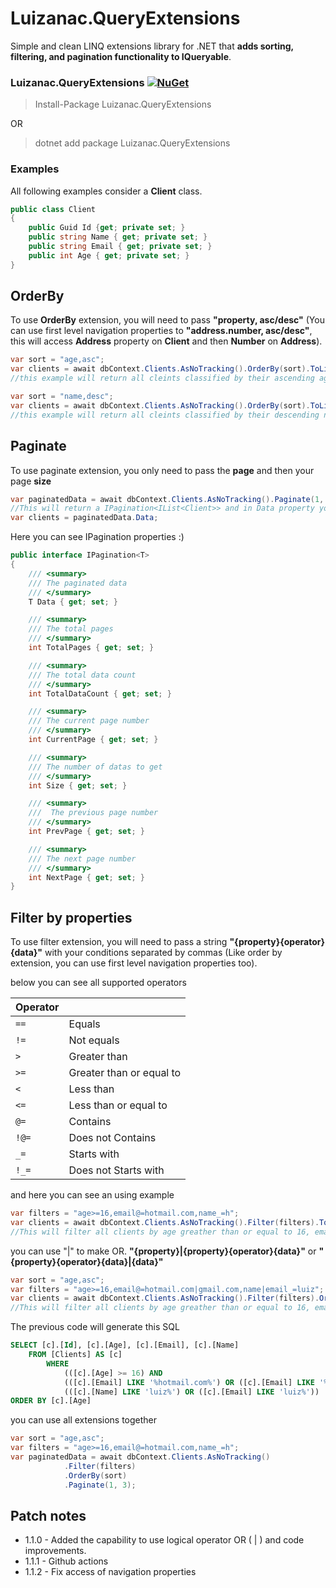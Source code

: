 # Luizanac.QueryExtensions
Simple and clean LINQ extensions library for .NET that **adds sorting, filtering, and pagination functionality to IQueryable**.

### Luizanac.QueryExtensions [![NuGet](https://img.shields.io/nuget/v/Luizanac.QueryExtensions.svg)](https://www.nuget.org/packages/Luizanac.QueryExtensions)

> Install-Package Luizanac.QueryExtensions

OR

> dotnet add package Luizanac.QueryExtensions

### Examples

All following examples consider a **Client** class.

```C#
public class Client
{
    public Guid Id {get; private set; }
    public string Name { get; private set; }
    public string Email { get; private set; }
    public int Age { get; private set; }
}
```

## OrderBy

To use **OrderBy** extension, you will need to pass **"property, asc/desc"** (You can use first level navigation properties to **"address.number, asc/desc"**, this will access **Address** property on **Client** and then **Number** on **Address**).

```C#
var sort = "age,asc";
var clients = await dbContext.Clients.AsNoTracking().OrderBy(sort).ToListAsync();
//this example will return all cleints classified by their ascending age
```
```C#
var sort = "name,desc";
var clients = await dbContext.Clients.AsNoTracking().OrderBy(sort).ToListAsync();
//this example will return all cleints classified by their descending name
```

## Paginate

To use paginate extension, you only need to pass the **page** and then your page **size**

```C#
var paginatedData = await dbContext.Clients.AsNoTracking().Paginate(1, 3);
//This will return a IPagination<IList<Client>> and in Data property you can access your list of objects.
var clients = paginatedData.Data;
```
Here you can see IPagination properties :)

```C#
public interface IPagination<T>
{
    /// <summary>
    /// The paginated data
    /// </summary>    
    T Data { get; set; }

    /// <summary>
    /// The total pages
    /// </summary>
    int TotalPages { get; set; }

    /// <summary>
    /// The total data count
    /// </summary>
    int TotalDataCount { get; set; }

    /// <summary>
    /// The current page number
    /// </summary>
    int CurrentPage { get; set; }

    /// <summary>
    /// The number of datas to get
    /// </summary>
    int Size { get; set; }

    /// <summary>
    ///  The previous page number
    /// </summary>
    int PrevPage { get; set; }

    /// <summary>
    /// The next page number
    /// </summary>
    int NextPage { get; set; }
}
```

## Filter by properties

To use filter extension, you will need to pass a string **"{property}{operator}{data}"** with your conditions separated by commas (Like order by extension, you can use first level navigation properties too).

below you can see all supported operators

| Operator   |                          |
|------------|--------------------------|
| `==`       | Equals                   |
| `!=`       | Not equals               |
| `>`        | Greater than             |
| `>=`       | Greater than or equal to |
| `<`        | Less than                |
| `<=`       | Less than or equal to    |
| `@=`       | Contains                 |
| `!@=`      | Does not Contains        |
| `_=`       | Starts with              |
| `!_=`      | Does not Starts with     |

and here you can see an using example

```C#
var filters = "age>=16,email@=hotmail.com,name_=h";
var clients = await dbContext.Clients.AsNoTracking().Filter(filters).ToListAsync();
//This will filter all clients by age greather than or equal to 16, email contains hotmail.com and name starts with h.
```

you can use "|" to make OR. **"{property}|{property}{operator}{data}"** or **"{property}{operator}{data}|{data}"**

```C#
var sort = "age,asc";
var filters = "age>=16,email@=hotmail.com|gmail.com,name|email_=luiz";
var clients = await dbContext.Clients.AsNoTracking().Filter(filters).OrderBy(sort).ToListAsync();
//This will filter all clients by age greather than or equal to 16, email contains hotmail.com and name starts with h.
```

The previous code will generate this SQL

```SQL
SELECT [c].[Id], [c].[Age], [c].[Email], [c].[Name]
    FROM [Clients] AS [c]
        WHERE 
            (([c].[Age] >= 16) AND 
            (([c].[Email] LIKE '%hotmail.com%') OR ([c].[Email] LIKE '%gmail.com%'))) AND 
            (([c].[Name] LIKE 'luiz%') OR ([c].[Email] LIKE 'luiz%'))
ORDER BY [c].[Age]
```

you can use all extensions together

```C#
var sort = "age,asc";
var filters = "age>=16,email@=hotmail.com,name_=h";
var paginatedData = await dbContext.Clients.AsNoTracking()
            .Filter(filters)
            .OrderBy(sort)
            .Paginate(1, 3);
```

## Patch notes

* 1.1.0 - Added the capability to use logical operator OR ( | ) and code improvements.
* 1.1.1 - Github actions
* 1.1.2 - Fix access of navigation properties

